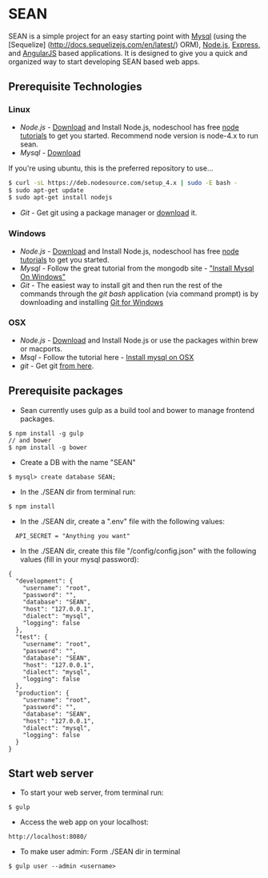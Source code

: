 # SEAN
SEAN is a simple project for an easy starting point with [Mysql](https://www.mysql.com/) (using the [Sequelize] (http://docs.sequelizejs.com/en/latest/) ORM), [Node.js](http://www.nodejs.org/), [Express](http://expressjs.com/), and [AngularJS](https://angularjs.org/) based applications. It is designed to give you a quick and organized way to start developing SEAN based web apps.

## Prerequisite Technologies
### Linux
* *Node.js* - <a href="http://nodejs.org/download/">Download</a> and Install Node.js, nodeschool has free <a href=" http://nodeschool.io/#workshoppers">node tutorials</a> to get you started. Recommend node version is node-4.x to run sean.
* *Mysql* - <a href="http://dev.mysql.com/doc/refman/5.7/en/linux-installation.html">Download</a>

If you're using ubuntu, this is the preferred repository to use...

```bash
$ curl -sL https://deb.nodesource.com/setup_4.x | sudo -E bash -
$ sudo apt-get update
$ sudo apt-get install nodejs
```

* *Git* - Get git using a package manager or <a href="http://git-scm.com/downloads">download</a> it.

### Windows
* *Node.js* - <a href="http://nodejs.org/download/">Download</a> and Install Node.js, nodeschool has free <a href=" http://nodeschool.io/#workshoppers">node tutorials</a> to get you started.
* *Mysql* - Follow the great tutorial from the mongodb site - <a href="http://dev.mysql.com/doc/refman/5.7/en/windows-installation.html">"Install Mysql On Windows"</a>
* *Git* - The easiest way to install git and then run the rest of the commands through the *git bash* application (via command prompt) is by downloading and installing <a href="http://git-scm.com/download/win">Git for Windows</a>

### OSX
* *Node.js* -  <a href="http://nodejs.org/download/">Download</a> and Install Node.js or use the packages within brew or macports.
* *Msql* - Follow the tutorial here - <a href="https://dev.mysql.com/doc/refman/5.6/en/osx-installation-pkg.html">Install mysql on OSX</a>
* *git* - Get git <a href="http://git-scm.com/download/mac">from here</a>.

## Prerequisite packages

* Sean currently uses gulp as a build tool and bower to manage frontend packages.
```
$ npm install -g gulp
// and bower
$ npm install -g bower
```
* Create a DB with the name "SEAN"
```
$ mysql> create database SEAN;
```
* In the ./SEAN dir from terminal run: 
```
$ npm install
```
* In the ./SEAN dir, create a ".env" file with the following values:
```
  API_SECRET = "Anything you want"
```
* In the ./SEAN dir, create this file "/config/config.json" with the following values (fill in your mysql password):
```
{
  "development": {
    "username": "root",
    "password": "",
    "database": "SEAN",
    "host": "127.0.0.1",
    "dialect": "mysql",
    "logging": false
  },
  "test": {
    "username": "root",
    "password": "",
    "database": "SEAN",
    "host": "127.0.0.1",
    "dialect": "mysql",
    "logging": false
  },
  "production": {
    "username": "root",
    "password": "",
    "database": "SEAN",
    "host": "127.0.0.1",
    "dialect": "mysql",
    "logging": false
  }
}
```
## Start web server

* To start your web server, from terminal run:
```
$ gulp
```
* Access the web app on your localhost:
```
http://localhost:8080/
```
* To make user admin: Form ./SEAN dir in terminal
```
$ gulp user --admin <username>
```
